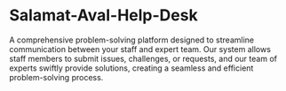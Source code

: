 # Salamat-Aval-Help-Desk
A comprehensive problem-solving platform designed to streamline communication between your staff and expert team. Our system allows staff members to submit issues, challenges, or requests, and our team of experts swiftly provide solutions, creating a seamless and efficient problem-solving process.
